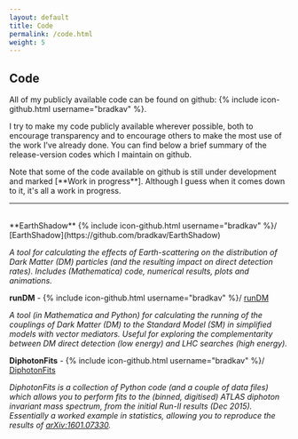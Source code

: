 ```yaml
---
layout: default
title: Code
permalink: /code.html
weight: 5
---
```


## Code

All of my publicly available code can be found on github: {% include icon-github.html username="bradkav" %}.

I try to make my code publicly available wherever possible, both to encourage transparency and to encourage others to make the most use of the work I've already done. You can find below a brief summary of the release-version codes which I maintain on github.

Note that some of the code available on github is still under development and marked [\*\*Work in progress\*\*]. Although I guess when it comes down to it, it's all a work in progress.

---   
<br>
**EarthShadow** {% include icon-github.html username="bradkav" %}/ [EarthShadow](https://github.com/bradkav/EarthShadow)
 
*A tool for calculating the effects of Earth-scattering on the distribution of Dark Matter (DM) particles (and the resulting impact on direct detection rates). Includes (Mathematica) code, numerical results, plots and animations.*

**runDM** - {% include icon-github.html username="bradkav" %}/ [runDM](https://github.com/bradkav/runDM)

*A tool (in Mathematica and Python) for calculating the running of the couplings of Dark Matter (DM) to the Standard Model (SM) in simplified models with vector mediators. Useful for exploring the complementarity between DM direct detection (low energy) and LHC searches (high energy).*

**DiphotonFits** - {% include icon-github.html username="bradkav" %}/ [DiphotonFits](https://github.com/bradkav/DiphotonFits)

*DiphotonFits is a collection of Python code (and a couple of data files) which allows you to perform fits to the (binned, digitised) ATLAS diphoton invariant mass spectrum, from the initial Run-II results (Dec 2015). Essentially a worked example in statistics, allowing you to reproduce the results of [arXiv:1601.07330](http://arxiv.org/abs/1601.07330).*


